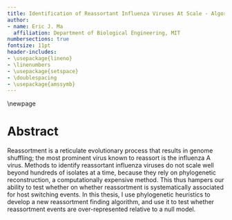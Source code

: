 ```yaml
---
title: Identification of Reassortant Influenza Viruses At Scale - Algorithm and Applications
author:
- name: Eric J. Ma
  affiliation: Department of Biological Engineering, MIT
numbersections: true
fontsize: 11pt
header-includes:
- \usepackage{lineno}
- \linenumbers
- \usepackage{setspace}
- \doublespacing
- \usepackage{amssymb}
---
```

\newpage

# Abstract

Reassortment is a reticulate evolutionary process that results in genome shuffling; the most prominent virus known to reassort is the influenza A virus. Methods to identify reassortant influenza viruses do not scale well beyond hundreds of isolates at a time, because they rely on phylogenetic reconstruction, a computationally expensive method. This thus hampers our ability to test whether on whether reassortment is systematically associated for host switching events. In this thesis, I use phylogenetic heuristics to develop a new reassortment finding algorithm, and use it to test whether reassortment events are over-represented relative to a null model.
